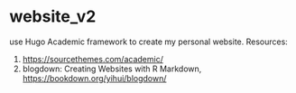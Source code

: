# website_v2

use Hugo Academic framework to create my personal website.
Resources: 
1. https://sourcethemes.com/academic/
2. blogdown: Creating Websites with R Markdown, https://bookdown.org/yihui/blogdown/